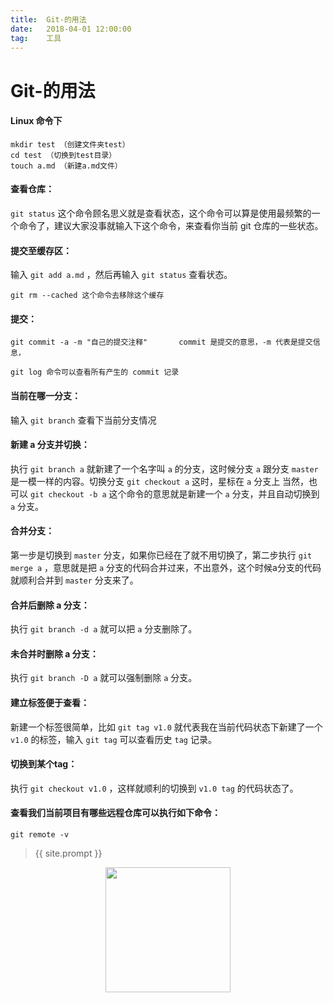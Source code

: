 ```yaml
---             
title:  Git-的用法
date:   2018-04-01 12:00:00
tag:    工具
---
```

# Git-的用法


#### Linux 命令下     
```
mkdir test （创建文件夹test）     
cd test （切换到test目录）     
touch a.md （新建a.md文件）      
```
#### 查看仓库：     
`git status` 这个命令顾名思义就是查看状态，这个命令可以算是使用最频繁的一个命令了，建议大家没事就输入下这个命令，来查看你当前 git 仓库的一些状态。       

#### 提交至缓存区：    
输入 `git add a.md` ，然后再输入 `git status` 查看状态。     
```
git rm --cached 这个命令去移除这个缓存       
```
#### 提交： 
```     
git commit -a -m "自己的提交注释"       commit 是提交的意思，-m 代表是提交信息，       
```
```
git log 命令可以查看所有产生的 commit 记录     
```
#### 当前在哪一分支：      
输入 `git branch` 查看下当前分支情况     

#### 新建 a 分支并切换：        
执行 `git branch a` 就新建了一个名字叫 `a` 的分支，这时候分支 `a` 跟分支 `master` 是一模一样的内容。切换分支 `git checkout a`   这时，星标在 `a` 分支上   当然，也可以 `git checkout -b a` 这个命令的意思就是新建一个 `a` 分支，并且自动切换到 `a` 分支。       

#### 合并分支：       
第一步是切换到 `master` 分支，如果你已经在了就不用切换了，第二步执行 `git merge a` ，意思就是把 `a` 分支的代码合并过来，不出意外，这个时候a分支的代码就顺利合并到 `master` 分支来了。        

#### 合并后删除 a 分支：     
执行 `git branch -d a` 就可以把 `a` 分支删除了。      

#### 未合并时删除 a 分支：      
执行 `git branch -D a` 就可以强制删除 `a` 分支。       

#### 建立标签便于查看：      
新建一个标签很简单，比如 `git tag v1.0` 就代表我在当前代码状态下新建了一个 `v1.0` 的标签，输入 `git tag` 可以查看历史 `tag` 记录。      

#### 切换到某个tag：       
执行 `git checkout v1.0` ，这样就顺利的切换到 `v1.0 tag` 的代码状态了。        


#### 查看我们当前项目有哪些远程仓库可以执行如下命令：   
```   
git remote -v      
```
> {{ site.prompt }}

<div  align="center">
<img src="https://rengui520.github.io/images/wechart.jpg" width = "200" height = "200"/>